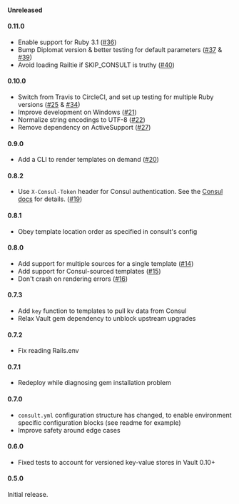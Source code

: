 #### Unreleased

#### 0.11.0

* Enable support for Ruby 3.1 ([#36](https://github.com/veracross/consult/pull/36))
* Bump Diplomat version & better testing for default parameters ([#37](https://github.com/veracross/consult/pull/37) & [#39](https://github.com/veracross/consult/pull/39))
* Avoid loading Railtie if SKIP_CONSULT is truthy ([#40](https://github.com/veracross/consult/pull/40))

#### 0.10.0

* Switch from Travis to CircleCI, and set up testing for multiple Ruby versions ([#25](https://github.com/veracross/consult/pull/25) & [#34](https://github.com/veracross/consult/pull/34))
* Improve development on Windows ([#21](https://github.com/veracross/consult/pull/21))
* Normalize string encodings to UTF-8 ([#22](https://github.com/veracross/consult/pull/22))
* Remove dependency on ActiveSupport ([#27](https://github.com/veracross/consult/pull/27))

#### 0.9.0

* Add a CLI to render templates on demand ([#20](https://github.com/veracross/consult/pull/20))

#### 0.8.2

* Use `X-Consul-Token` header for Consul authentication. See the [Consul docs](https://www.consul.io/api/index.html#authentication) for details. ([#19](https://github.com/veracross/consult/pull/19))

#### 0.8.1

* Obey template location order as specified in consult's config

#### 0.8.0

* Add support for multiple sources for a single template ([#14](https://github.com/veracross/consult/pull/14))
* Add support for Consul-sourced templates ([#15](https://github.com/veracross/consult/pull/15))
* Don't crash on rendering errors ([#16](https://github.com/veracross/consult/pull/16))

#### 0.7.3

* Add `key` function to templates to pull kv data from Consul
* Relax Vault gem dependency to unblock upstream upgrades

#### 0.7.2

* Fix reading Rails.env

#### 0.7.1

* Redeploy while diagnosing gem installation problem

#### 0.7.0

* `consult.yml` configuration structure has changed, to enable environment specific configuration blocks (see readme for example)
* Improve safety around edge cases

#### 0.6.0

* Fixed tests to account for versioned key-value stores in Vault 0.10+

#### 0.5.0

Initial release.
